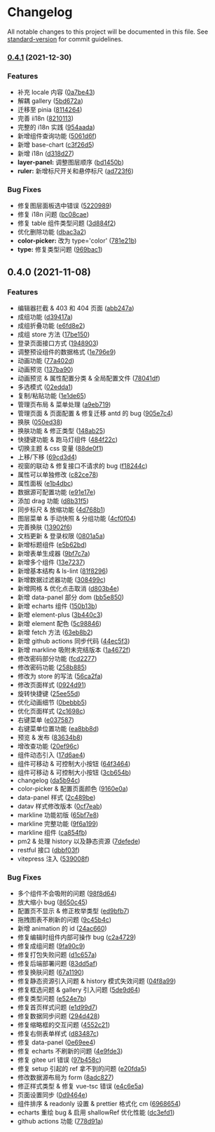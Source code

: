 # Changelog

All notable changes to this project will be documented in this file. See [standard-version](https://github.com/conventional-changelog/standard-version) for commit guidelines.

### [0.4.1](https://github.com/cq360767996/view/compare/v0.4.0...v0.4.1) (2021-12-30)

### Features

- 补充 locale 内容 ([0a7be43](https://github.com/cq360767996/view/commit/0a7be43b53c55e356c674ad8da1faad9fd4b4e92))
- 解耦 gallery ([5bd672a](https://github.com/cq360767996/view/commit/5bd672a1122ead8b5758cb14829981ca55015ec2))
- 迁移至 pinia ([8114264](https://github.com/cq360767996/view/commit/811426402c7dc10d80cb714ed65ee86d09f7d421))
- 完善 ii18n ([8210113](https://github.com/cq360767996/view/commit/8210113904405b65b98d6f3af4be88c888944b8b))
- 完整的 i18n 实践 ([954aada](https://github.com/cq360767996/view/commit/954aada40418ce6186710838e31bf9d037219b4a))
- 新增组件查询功能 ([5061d6f](https://github.com/cq360767996/view/commit/5061d6fb0f276f2e0bd74195e032d110575b5ef3))
- 新增 base-chart ([c3f26d5](https://github.com/cq360767996/view/commit/c3f26d520e56c8d1524b88ecfb945bcbe477dbda))
- 新增 i18n ([d318d27](https://github.com/cq360767996/view/commit/d318d27e6855f63f5a94a89907701fe25a2f0461))
- **layer-panel:** 调整图层顺序 ([bd1450b](https://github.com/cq360767996/view/commit/bd1450b3cf6f8f80eb7f74fbe9c54f77a3dacd6c))
- **ruler:** 新增标尺开关和悬停标尺 ([ad723f6](https://github.com/cq360767996/view/commit/ad723f6457b48c89cfec1ae3bb8d177a4af31a7f))

### Bug Fixes

- 修复图层面板选中错误 ([5220989](https://github.com/cq360767996/view/commit/52209895fae0b69d8ca24a14448fe16eaa511b68))
- 修复 i18n 问题 ([bc08cae](https://github.com/cq360767996/view/commit/bc08caea5e23042cc8286b1ba150f5b5d474e860))
- 修复 table 组件类型问题 ([3d884f2](https://github.com/cq360767996/view/commit/3d884f2629803f4293fb3323fd9c14d46e011524))
- 优化删除功能 ([dbac3a2](https://github.com/cq360767996/view/commit/dbac3a290e5de0dd7a38a3bfb6662f0b12d293a7))
- **color-picker:** 改为 type='color' ([781e21b](https://github.com/cq360767996/view/commit/781e21bcbd7519608eda1cc5103887b424ccafd5))
- **type:** 修复类型问题 ([969bac1](https://github.com/cq360767996/view/commit/969bac1a1c2fd3e705fa7c4cd8da5a8e01afd3e2))

## 0.4.0 (2021-11-08)

### Features

- 编辑器拦截 & 403 和 404 页面 ([abb247a](https://github.com/cq360767996/view/commit/abb247ae8142b30b8f84c93ec7fe93a0a6580c1d))
- 成组功能 ([d39417a](https://github.com/cq360767996/view/commit/d39417ab91e5d7183b8d481eb140c022391a8a63))
- 成组折叠功能 ([e6fd8e2](https://github.com/cq360767996/view/commit/e6fd8e27d3c02aba27ab80a755f3b9a705fe9523))
- 成组 store 方法 ([17be150](https://github.com/cq360767996/view/commit/17be1506e1b7d8343a314a822040703a735c883e))
- 登录页面接口方式 ([1948903](https://github.com/cq360767996/view/commit/1948903f22c0e7d3c5e671244581185e2acce570))
- 调整预设组件的数据格式 ([1e796e9](https://github.com/cq360767996/view/commit/1e796e91df630268ba8e8c18a9a95e40659413b8))
- 动画功能 ([77a402d](https://github.com/cq360767996/view/commit/77a402d7771ac4a52f72985e1d0ab322297b53e2))
- 动画预览 ([137ba90](https://github.com/cq360767996/view/commit/137ba906e1c585334f4638e99c0ea30d6f249404))
- 动画预览 & 属性配置分类 & 全局配置文件 ([78041df](https://github.com/cq360767996/view/commit/78041df18416dcdb992ee47bb7d8305c64d57b2b))
- 多选模式 ([02edda1](https://github.com/cq360767996/view/commit/02edda103f67bfc7faf0bb312d57e4ef4f8a18b6))
- 复制/粘贴功能 ([1e1de65](https://github.com/cq360767996/view/commit/1e1de65babdcd8938732a6ea1d921ca4d2e057c8))
- 管理页布局 & 菜单处理 ([a9eb719](https://github.com/cq360767996/view/commit/a9eb7197204381ccd7c00a58af454e18fe2e5116))
- 管理页面 & 页面配置 & 修复迁移 antd 的 bug ([905e7c4](https://github.com/cq360767996/view/commit/905e7c4a1c2c12d6c56749f3880fe7e5aad618bb))
- 换肤 ([050ed38](https://github.com/cq360767996/view/commit/050ed38c9ac6bda1304ee6c822715460504f59b0))
- 换肤功能 & 修正类型 ([148ab25](https://github.com/cq360767996/view/commit/148ab258f2d626d1c052cce92771ee769457e6c7))
- 快捷键功能 & 跑马灯组件 ([484f22c](https://github.com/cq360767996/view/commit/484f22c2dff3caa17bf8a89e6f88f6062ab4705b))
- 切换主题 & css 变量 ([88de0f1](https://github.com/cq360767996/view/commit/88de0f16d340148ca4e116f95fdaa8e96bd09cfc))
- 上移/下移 ([69cd3d4](https://github.com/cq360767996/view/commit/69cd3d4ec2556cdc388146b75b5e3160866cf3d7))
- 视窗的联动 & 修复接口不请求的 bug ([f18244c](https://github.com/cq360767996/view/commit/f18244c30c8eb66d7e9b4b4ddf608824ef30f74a))
- 属性可以单独修改 ([c82ce78](https://github.com/cq360767996/view/commit/c82ce78a8eb9e2541d4e5e06f620a829aa988f5a))
- 属性面板 ([e1b4dbc](https://github.com/cq360767996/view/commit/e1b4dbca0af670b227c9fa84780d66b92ce13f06))
- 数据源可配置功能 ([e91e17e](https://github.com/cq360767996/view/commit/e91e17eb08414c01aaa33a0e75c99d9eb2d54846))
- 添加 drag 功能 ([d8b31f5](https://github.com/cq360767996/view/commit/d8b31f556d27a05512f6d59978883b1467b89c86))
- 同步标尺 & 放缩功能 ([4d768b1](https://github.com/cq360767996/view/commit/4d768b14bf83151360f993e02eef8a5cba106865))
- 图层菜单 & 手动快照 & 分组功能 ([4cf0f04](https://github.com/cq360767996/view/commit/4cf0f0408eaedc14f9889cf1a0ddeec657a507b6))
- 完善换肤 ([13902f6](https://github.com/cq360767996/view/commit/13902f6c505d04c3a254547ed57ad19db31d4014))
- 文档更新 & 登录权限 ([0801a5a](https://github.com/cq360767996/view/commit/0801a5a975f9b5bfe6468ed446d3ba25860abe5f))
- 新增标题组件 ([e5b62bd](https://github.com/cq360767996/view/commit/e5b62bd4b5e4e3ea1030fc08815a27289aacd952))
- 新增表单生成器 ([9bf7c7a](https://github.com/cq360767996/view/commit/9bf7c7a189e8383c31278feb1b1b95ca82d7c6ab))
- 新增多个组件 ([13e7237](https://github.com/cq360767996/view/commit/13e7237b149b8565d0781002c55f9c34f0f43978))
- 新增基本结构 & ls-lint ([81f8296](https://github.com/cq360767996/view/commit/81f8296889d0ad9dab8f7aa2c586aedf4f9bbcba))
- 新增数据过滤器功能 ([308499c](https://github.com/cq360767996/view/commit/308499c0df7d62263a5f3a4e8a98391f345fed12))
- 新增网格 & 优化点击取消 ([d803b4e](https://github.com/cq360767996/view/commit/d803b4eb4a7bf9112cf8eddb59fc9c903d745d8c))
- 新增 data-panel 部分 dom ([bb5e850](https://github.com/cq360767996/view/commit/bb5e850fc5e24507b8891a27a004b6c9f63da83a))
- 新增 echarts 组件 ([150b13b](https://github.com/cq360767996/view/commit/150b13bd4eb62487c48b3751356767d9136920e1))
- 新增 element-plus ([3b440c3](https://github.com/cq360767996/view/commit/3b440c3d934dc705fde32ed7a56199d2640eab49))
- 新增 element 配色 ([5c98846](https://github.com/cq360767996/view/commit/5c98846fa0f7fec19770c1e51f4709a65c6e1238))
- 新增 fetch 方法 ([63eb8b2](https://github.com/cq360767996/view/commit/63eb8b2e539b0ff8073de21427386b383e00163f))
- 新增 github actions 同步代码 ([44ec5f3](https://github.com/cq360767996/view/commit/44ec5f3b5fe57a289c8a386b484596ef849d3c18))
- 新增 markline 吸附未完结版本 ([1a4672f](https://github.com/cq360767996/view/commit/1a4672fd928401f2b4c07b7d010245e0aea3b742))
- 修改密码部分功能 ([fcd2277](https://github.com/cq360767996/view/commit/fcd227729ced324658e633ac8819fffac25cf20b))
- 修改密码功能 ([258b885](https://github.com/cq360767996/view/commit/258b885be6353211d285065d04b523224ea5b8b7))
- 修改为 store 的写法 ([56ca2fa](https://github.com/cq360767996/view/commit/56ca2fa8d0c1e6da6a9cce1325d1043b0ffd6dbc))
- 修改页面样式 ([0924d91](https://github.com/cq360767996/view/commit/0924d9194234cc6fabc9a53a23b431b95a4ee4e4))
- 旋转快捷键 ([25ee55d](https://github.com/cq360767996/view/commit/25ee55d29cd0c20ad705fc810aa6c48c6578df47))
- 优化动画细节 ([0bebbb5](https://github.com/cq360767996/view/commit/0bebbb5befc6c8e28808e18794fe713b82448c6d))
- 优化页面样式 ([2c1698c](https://github.com/cq360767996/view/commit/2c1698c03acd949af5f13200140b7d411842a7c4))
- 右键菜单 ([e037587](https://github.com/cq360767996/view/commit/e03758743ac87b85a5ec954e1c9e393d600c6264))
- 右键菜单位置功能 ([ea8bb8d](https://github.com/cq360767996/view/commit/ea8bb8d0d20e19a611cfc49947b47dfaaca291af))
- 预览 & 发布 ([83634b8](https://github.com/cq360767996/view/commit/83634b8fc902f3b3a7bcefe05c88f706f4102c09))
- 增改查功能 ([20ef96c](https://github.com/cq360767996/view/commit/20ef96c0fd61085802aafc1fbb7f3bca05ee2807))
- 组件动态引入 ([17d6ae4](https://github.com/cq360767996/view/commit/17d6ae469f3298d61b4c5dd60daa1e748bee4e46))
- 组件可移动 & 可控制大小按钮 ([64f3464](https://github.com/cq360767996/view/commit/64f3464f889efd7310deb1c001f441eaf116b11e))
- 组件可移动 & 可控制大小按钮 ([3cb654b](https://github.com/cq360767996/view/commit/3cb654b0ac567d575af241a9b3f2ec5c9e033128))
- changelog ([da5b94c](https://github.com/cq360767996/view/commit/da5b94c5906440fefed60567d90dcf4d480136ca))
- color-picker & 配置页面颜色 ([9160e0a](https://github.com/cq360767996/view/commit/9160e0a4ca4d8aacca06593a67863ace346e25b1))
- data-panel 样式 ([2c489be](https://github.com/cq360767996/view/commit/2c489be246b37739220adfef974bd74eec0e3541))
- datav 样式修改版本 ([0cf7eab](https://github.com/cq360767996/view/commit/0cf7eabce4d5f26d0c3fac1b20f09c701224ae4d))
- markline 功能初版 ([65bf7e8](https://github.com/cq360767996/view/commit/65bf7e8de94e4ad296515deb01a3176d96941f8b))
- markline 完整功能 ([9f6a199](https://github.com/cq360767996/view/commit/9f6a1996cc3b7885f5797a0b26f04cbe0766f24c))
- markline 组件 ([ca854fb](https://github.com/cq360767996/view/commit/ca854fbe85d53c2baab48bf25557dd610cb976fb))
- pm2 & 处理 history 以及静态资源 ([7defede](https://github.com/cq360767996/view/commit/7defede15803b8bb5ec0fd675f55e1171847daa0))
- restful 接口 ([dbbf03f](https://github.com/cq360767996/view/commit/dbbf03f9adccb41e3c7d1e49923b17de774bc444))
- vitepress 注入 ([539008f](https://github.com/cq360767996/view/commit/539008f503931b360182a65aeb3e02948a8de703))

### Bug Fixes

- 多个组件不会吸附的问题 ([98f8d64](https://github.com/cq360767996/view/commit/98f8d649816803b8be05ebf8c3cd5e5dd36b0aef))
- 放大缩小 bug ([8650c45](https://github.com/cq360767996/view/commit/8650c45be57dd0dc7ccf74884977ee695836cbfc))
- 配置页不显示 & 修正枚举类型 ([ed9bfb7](https://github.com/cq360767996/view/commit/ed9bfb76b6f574b422d51c00835344550a4b14bf))
- 拖拽图表不刷新的问题 ([9c45b4c](https://github.com/cq360767996/view/commit/9c45b4c870df817e79a9694f4355f44bc28489a6))
- 新增 animation 的 id ([24ac660](https://github.com/cq360767996/view/commit/24ac66076da3a975abe4f42607c8e82e17681815))
- 修复编辑时组件内部可操作 bug ([c2a4729](https://github.com/cq360767996/view/commit/c2a4729effaba30a90eb7bc5c997d34defcdb66e))
- 修复成组问题 ([9fa90c9](https://github.com/cq360767996/view/commit/9fa90c9873dab0ec943e51d02ce2b62edfc955cf))
- 修复打包失败问题 ([d1c657a](https://github.com/cq360767996/view/commit/d1c657afb272527230248f35febd94324eb3b4b1))
- 修复后端部署问题 ([83dd5af](https://github.com/cq360767996/view/commit/83dd5af39c5d8a97f41b48ce40bbe6ef7c42a043))
- 修复换肤问题 ([67a1190](https://github.com/cq360767996/view/commit/67a119084354b2e82d096ba68b5dc6a8a7dee473))
- 修复静态资源引入问题 & history 模式失效问题 ([04f8a99](https://github.com/cq360767996/view/commit/04f8a99f20a3ed47dab08abbcf454b18555c1921))
- 修复框选问题 & gallery 引入问题 ([5de9d64](https://github.com/cq360767996/view/commit/5de9d64914dec9ff323653c6431892438147dc06))
- 修复类型问题 ([e524e7b](https://github.com/cq360767996/view/commit/e524e7bcc2dc979b95f042b79f82a466861ae8bb))
- 修复首页样式问题 ([e1d99d7](https://github.com/cq360767996/view/commit/e1d99d7d120de74d45a03b0002c95425bbb8870b))
- 修复数据同步问题 ([294d428](https://github.com/cq360767996/view/commit/294d42811666d2b39d9ea328377e692faa5e057d))
- 修复缩略框的交互问题 ([4552c21](https://github.com/cq360767996/view/commit/4552c21ad27f8a268a1d07206a6e0efe06f49321))
- 修复右侧表单样式 ([d83487c](https://github.com/cq360767996/view/commit/d83487c658e3484c221bed468696d68bc90c9f35))
- 修复 data-panel ([0e69ee4](https://github.com/cq360767996/view/commit/0e69ee48681fc55da1b72d416b7d960051b0bf1e))
- 修复 echarts 不刷新的问题 ([4e9fde3](https://github.com/cq360767996/view/commit/4e9fde3eff3bc211bfe3ee8bd2e19b63db1eb600))
- 修复 gitee url 错误 ([97b458c](https://github.com/cq360767996/view/commit/97b458c643d571d9cdeb180ed973f7665f8083d3))
- 修复 setup 引起的 ref 拿不到的问题 ([e20fda5](https://github.com/cq360767996/view/commit/e20fda59007f23806a6c12087186afe123823424))
- 修改数据源布局为 form ([8adc827](https://github.com/cq360767996/view/commit/8adc8276374d83584062a133fd40eb6144d1ae38))
- 修正样式类型 & 修复 vue-tsc 错误 ([e4c6e5a](https://github.com/cq360767996/view/commit/e4c6e5aeeff7565a885a717452fb8d90d7d6801a))
- 页面设置同步 ([0d9464e](https://github.com/cq360767996/view/commit/0d9464ee6d116abb893386332067846dd632d10e))
- 组件排序 & readonly 设置 & prettier 格式化 cm ([6968654](https://github.com/cq360767996/view/commit/696865446739e48ed12e4df970220f6488f33251))
- echarts 重绘 bug & 启用 shallowRef 优化性能 ([dc3efd1](https://github.com/cq360767996/view/commit/dc3efd13df049ae77a211f708aa20dcd214e1c6a))
- github actions 功能 ([778d91a](https://github.com/cq360767996/view/commit/778d91ae01bd34da13b3d81cadef1e7a428be550))

